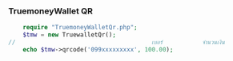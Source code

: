 ### TruemoneyWallet QR

```php
	require "TruemoneyWalletQr.php";
	$tmw = new TruewalletQr();
//	    								เบอร์           จำนวนเงิน
	echo $tmw->qrcode('099xxxxxxxxx', 100.00);
```
